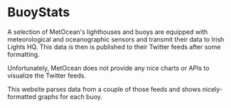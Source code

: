 # BuoyStats

A selection of MetOcean's lighthouses and buoys are equipped with meteorological and oceanographic sensors and transmit their data to Irish Lights HQ.
This data is then is published to their Twitter feeds after some formatting.

Unfortunately, MetOcean does not provide any nice charts or APIs to visualize the Twitter feeds.

This website parses data from a couple of those feeds and shows nicely-formatted graphs for each buoy. 